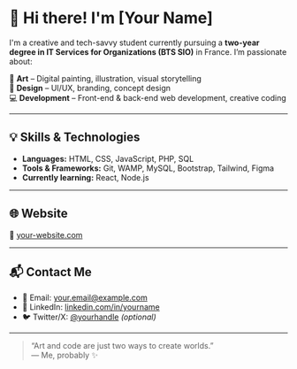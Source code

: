 # 👋 Hi there! I'm [Your Name]

I'm a creative and tech-savvy student currently pursuing a **two-year degree in IT Services for Organizations (BTS SIO)** in France. I’m passionate about:

🎨 **Art** – Digital painting, illustration, visual storytelling  
🎨 **Design** – UI/UX, branding, concept design  
💻 **Development** – Front-end & back-end web development, creative coding

---

## 💡 Skills & Technologies

- **Languages:** HTML, CSS, JavaScript, PHP, SQL  
- **Tools & Frameworks:** Git, WAMP, MySQL, Bootstrap, Tailwind, Figma  
- **Currently learning:** React, Node.js

---

## 🌐 Website

🔗 [your-website.com](https://your-website.com)

---

## 📬 Contact Me

- 📧 Email: [your.email@example.com](mailto:your.email@example.com)  
- 💼 LinkedIn: [linkedin.com/in/yourname](https://linkedin.com/in/yourname)  
- 🐦 Twitter/X: [@yourhandle](https://twitter.com/yourhandle) *(optional)*

---

> “Art and code are just two ways to create worlds.”  
> — Me, probably ✨
